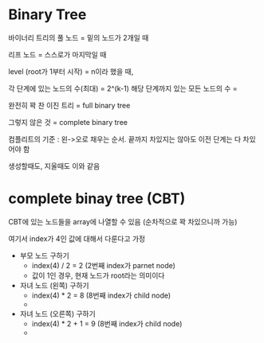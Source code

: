 # Binary Tree

바이너리 트리의 풀 노드 = 밑의 노드가 2개일 때

리프 노드 = 스스로가 마지막일 때 

level (root가 1부터 시작) = n이라 했을 때,

 각 단계에 있는 노드의 수(최대) = 2^(k-1)
 해당 단계까지 있는 모든 노드의 수 = 

완전히 꽉 찬 이진 트리 = full binary tree

그렇지 않은 것 = complete binary tree

컴플리트의 기준 : 왼->오로 채우는 순서. 끝까지 차있지는 않아도 이전 단계는 다 차있어야 함

생성할때도, 지울때도 이와 같음


# complete binay tree (CBT) 

CBT에 있는 노드들을 array에 나열할 수 있음 (순차적으로 꽉 차있으니까 가능)

여기서 index가 4인 값에 대해서 다룬다고 가정

 - 부모 노드 구하기
   - index(4) / 2 = 2 (2번째 index가 parnet node)
   - 값이 1인 경우, 현재 노드가 root라는 의미이다
 - 자녀 노드 (왼쪽) 구하기
   - index(4) * 2 = 8 (8번째 index가 child node)
   - 
 - 자녀 노드 (오른쪽) 구하기
   - index(4) * 2 + 1 = 9 (8번째 index가 child node)
   - 
